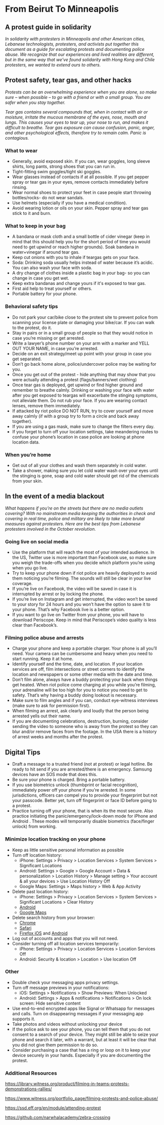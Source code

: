 # From Beirut To Minneapolis
## A protest guide in solidarity

_In solidarity with protesters in Minneapolis and other American cities, Lebanese technologists, 
protesters, and activists put together this document as a guide for escalating protests and documenting police abuse. 
We recognize that our experiences and lived realities are different, but in the same way that we’ve found solidarity 
with Hong Kong and Chile protesters, we wanted to extend ours to others._


## Protest safety, tear gas, and other hacks
_Protests can be an overwhelming experience when you are alone, so make sure – when possible – 
to go with a friend or with a small group. You are safer when you stay together._

_Tear gas contains several compounds that, when in contact with air or moisture, irritate 
the mucous membrane of the eyes, nose, mouth and lungs. This causes your eyes to tear up, your nose to run, 
and makes it difficult to breathe. Tear gas exposure can cause confusion, panic, anger, and other psychological effects, 
therefore try to remain calm. Panic is contagious._


### What to wear
- Generally, avoid exposed skin. If you can, wear goggles, long sleeve shirts, long pants, strong shoes that you can run in.
- Tight-fitting swim goggles/tight ski goggles.
- Wear glasses instead of contacts if at all possible. If you get pepper spray or tear gas in your eyes, remove contacts immediately before rinsing. 
- Wear normal shoes to protect your feet in case people start throwing bottles/rocks- do not wear sandals.
- Use helmets (especially if you have a medical condition).
- Avoid wearing lotion or oils on your skin. Pepper spray and tear gas stick to it and burn. 

### What to keep in your bag 
- A bandana or mask cloth and a small bottle of cider vinegar (keep in mind that this should help 
you for the short period of time you would need to get upwind or reach higher grounds). Soak bandana in water+vinegar if around tear gas. 
- Keep cut onions with you to inhale if teargas gets on your face.
- Soda: Drinking soda usually helps instead of water because it’s acidic. You can also wash your face with soda. 
- A dry change of clothes inside a plastic bag in your bag- so you can change in case you get wet.
- Keep extra bandanas and change yours if it's exposed to tear gas.
- First aid help to treat yourself or others.
- Portable battery for your phone. 

### Behavioral safety tips
- Do not park your car/bike close to the protest site to prevent police from scanning your license plate 
or damaging your bike/car. If you can walk to the protest, do it. 
- Stay in pairs or in a small group of people so that they would notice in case you’re missing or get arrested.
- Write a lawyer’s phone number on your arm with a marker and YELL OUT YOUR NAME, in case you’re arrested.
- Decide on an exit strategy/meet up point with your group in case you get separated. 
- Don’t go back home alone, police/undercover police may be waiting for you. 
- Once you get out of the protest - hide anything that may show that you were actually attending a protest (flags/banners/wet 
clothing) 
- Once tear gas is deployed, get upwind or find higher ground and remember to breathe calmly. Drinking or 
washing your face with water after you get exposed to teargas will exacerbate the stinging symptoms, not alleviate them. 
Do not rub your face. If you are wearing contact lenses, remove them immediately.
- If attacked by riot police DO NOT RUN, try to cover yourself and move away calmly (if with a group try 
to form a circle and back away together).
- If you are using a gas mask, make sure to change the filters every day.
- If you forget to turn off your location settings, take meandering routes to confuse your phone’s location 
in case police are looking at phone location data. 

### When you’re home
- Get out of all your clothes and wash them separately in cold water.
- Take a shower, making sure you let cold water wash over your eyes until the stinging is gone, soap and 
cold water should get rid of the chemicals from your skin. 

## In the event of a media blackout 
_What happens if you’re on the streets but there are no media outlets covering? 
With no mainstream media keeping the authorities in check and covering in real time, police and 
military are likely to take more brutal measures against protesters. Here are the best tips from 
Lebanese protesters involved in the October revolution._

### Going live on social media 
- Use the platform that will reach the most of your intended audience. 
In the US, Twitter use is more important than Facebook use, so make sure you weigh the trade-offs when 
you decide which platform you’re using when you go live. 
- Try to keep your phone down if riot police are heavily deployed to avoid them noticing you’re filming. 
The sounds will still be clear in your live coverage.
- If you’re live on Facebook, the video will be saved in case it is interrupted by arrest or by locking the phone.
- If you’re live on Instagram and get interrupted, the video won’t be saved to your story for 24 hours and you won’t have the option to save it to your phone. That’s why Facebook live is a better option.
- If you want to go live on Twitter from your phone, you will have to download Periscope. Keep in mind that Periscope’s video quality is less clear than Facebook’s. 

### Filming police abuse and arrests
- Charge your phone and keep a portable charger. Your phone is all you’ll need. 
Your camera can be cumbersome and heavy when you need to start running. Keep it at home. 
- Identify yourself and the time, date, and location. If your location services are off, 
film intersections or street corners to identify the location and newspapers or some other media with the date and time. 
- Don’t film alone, always have a buddy protecting your back when things get heated. 
When riot police come charging at you while you’re filming, your adrenaline will be too high for you to notice you 
need to get to safety. That’s why having a buddy doing lookout is necessary. 
- Make sure to film angles and if you can, conduct eye-witness interviews (make sure to ask for permission first). 
- When filming an arrest, ask clearly and loudly that the person being arrested yells out their name. 
- If you are documenting celebrations, destruction, burning, consider sending the video to someone who is away from the protest so they can blur and/or remove faces from the footage. In the USA there is a history of arrest weeks and months after the protest.

## Digital Tips

- Draft a message to a trusted friend (not at protest) or legal hotline. 
Be ready to hit send if you are arrested/there is an emergency. Samsung devices have an SOS mode that does this.
- Be sure your phone is charged. Bring a portable battery.
- If you use biometrics unlock (thumbprint or facial recognition), immediately power off your phone if you're arrested. 
In some jurisdictions, officers can compel you to provide your fingerprint but not your passcode. Better yet, turn off fingerprint or face ID before going to a protest.
- Practice turning off your phone, that is when its the most secure. Also practice initiating the panic/emergency/lock-down mode for iPhone and Android . These modes will  temporarily disable biometrics (face/finger unlock) from working.

### Minimize location tracking on your phone
- Keep as little sensitive personal information as possible
- Turn off location history:
  * iPhone: Settings > Privacy > Location Services > System Services > Significant Locations
  * Android: Settings > Google > Google Account > Data & personalization > Location History > Manage setting > Your account & all your devices > Use Location History Off
  * Google Maps: Settings > Maps history > Web & App Activity
- Delete past location history:
  * iPhone: Settings > Privacy > Location Services > System Services > Significant Locations > Clear History
  * [Android](https://support.google.com/accounts/answer/3118687?hl=en#delete)
  * [Google Maps](https://support.google.com/maps/answer/3137804?hl=en)
- Delete search history from your browser:
  * [Chrome](https://support.google.com/chrome/answer/95589?co=GENIE.Platform%3DAndroid&hl=en-GB)
  * [Safari](https://support.apple.com/en-us/HT201265)
  * [Firefox iOS](https://support.mozilla.org/en-US/kb/clear-browsing-history-firefox-ios) and [Android](https://support.mozilla.org/en-US/kb/clear-your-browsing-history-and-other-personal-data)
- Log out of accounts and apps that you will not need. 
- Consider turning off all location services temporarily:
  * iPhone: Settings > Privacy > Location Services > Location Services Off
  * Android: Security & location > Location > Use location Off

### Other
- Double check your messaging apps privacy settings.
- Turn off message previews in your notifications:
  * iOS: Settings > Notifications > Show Previews: When Unlocked
  * Android: Settings > Apps & notifications > Notifications > On lock screen: Hide sensitive content
- Use end-to-end encrypted apps like Signal or Whatsapp for messages and calls. Turn on disappearing messages 
if your messaging app supports it.
- Take photos and videos without unlocking your device
- If the police ask to see your phone, you can tell them that you do not consent to a search of your device. They might still be able to seize your phone and search it later, with a warrant, but at least it will be clear that you did not give them permission to do so.
- Consider purchasing a case that has a ring or loop on it to keep your device securely in your hands. Especially if you are documenting the protest.


### Additional Resources

https://library.witness.org/product/filming-in-teams-protests-demonstrations-rallies/

https://www.witness.org/portfolio_page/filming-protests-and-police-abuse/

https://ssd.eff.org/en/module/attending-protest	

https://github.com/narwhalacademy/zebra-crossing 
